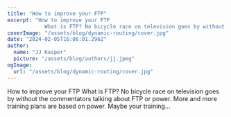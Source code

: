 ```yaml
---
title: "How to improve your FTP"
excerpt: "How to improve your FTP
            What is FTP? No bicycle race on television goes by without the commentators talking about FTP or power. More and more training plans are based on power. Maybe your "
coverImage: "/assets/blog/dynamic-routing/cover.jpg"
date: "2024-02-05T16:06:01.296Z"
author:
  name: "JJ Kasper"
  picture: "/assets/blog/authors/jj.jpeg"
ogImage:
  url: "/assets/blog/dynamic-routing/cover.jpg"
---
```


How to improve your FTP
            What is FTP? No bicycle race on television goes by without the commentators talking about FTP or power. More and more training plans are based on power. Maybe your training...